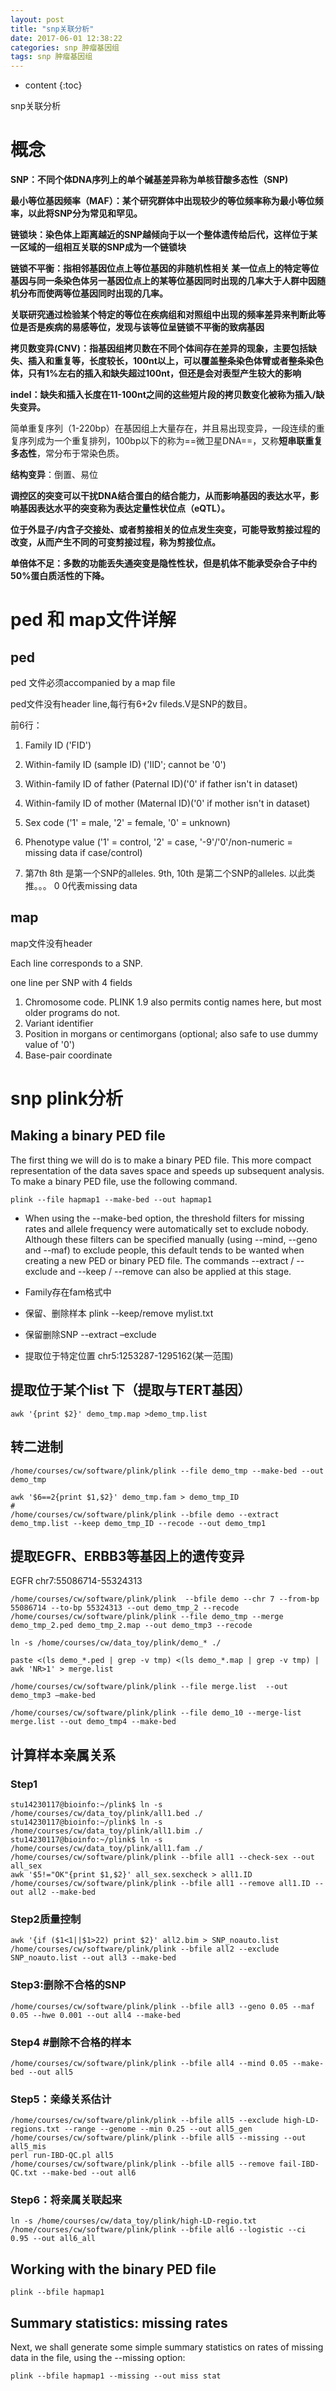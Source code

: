 ```yaml
---
layout: post
title: "snp关联分析"
date: 2017-06-01 12:38:22
categories: snp 肿瘤基因组
tags: snp 肿瘤基因组
---
```


* content 
{:toc}

snp关联分析










# 概念
**SNP：不同个体DNA序列上的单个碱基差异称为单核苷酸多态性（SNP)**

**最小等位基因频率（MAF）：某个研究群体中出现较少的等位频率称为最小等位频率，以此将SNP分为常见和罕见。**

**链锁块：染色体上距离越近的SNP越倾向于以一个整体遗传给后代，这样位于某一区域的一组相互关联的SNP成为一个链锁块**

**链锁不平衡：指相邻基因位点上等位基因的非随机性相关 某一位点上的特定等位基因与同一条染色体另一基因位点上的某等位基因同时出现的几率大于人群中因随机分布而使两等位基因同时出现的几率。**

**关联研究通过检验某个特定的等位在疾病组和对照组中出现的频率差异来判断此等位是否是疾病的易感等位，发现与该等位呈链锁不平衡的致病基因**

**拷贝数变异(CNV)：指基因组拷贝数在不同个体间存在差异的现象，主要包括缺失、插入和重复等，长度较长，100nt以上，可以覆盖整条染色体臂或者整条染色体，只有1%左右的插入和缺失超过100nt，但还是会对表型产生较大的影响**

**indel：缺失和插入长度在11-100nt之间的这些短片段的拷贝数变化被称为插入/缺失变异。**

简单重复序列（1-220bp）在基因组上大量存在，并且易出现变异，一段连续的重复序列成为一个重复排列，100bp以下的称为==微卫星DNA==，又称**短串联重复多态性**，常分布于常染色质。

**结构变异**：倒置、易位

**调控区的突变可以干扰DNA结合蛋白的结合能力，从而影响基因的表达水平，影响基因表达水平的突变称为表达定量性状位点（eQTL）。**

**位于外显子/内含子交接处、或者剪接相关的位点发生突变，可能导致剪接过程的改变，从而产生不同的可变剪接过程，称为剪接位点。**

**单倍体不足：多数的功能丢失通突变是隐性性状，但是机体不能承受杂合子中约50%蛋白质活性的下降。**

# ped 和 map文件详解
## ped
ped 文件必须accompanied by a map file

ped文件没有header line,每行有6+2v fileds.V是SNP的数目。

前6行：
1. Family ID ('FID')

2. Within-family ID (sample ID) ('IID'; cannot be '0')

3. Within-family ID of father (Paternal ID)('0' if father isn't in dataset)

4. Within-family ID of mother (Maternal ID)('0' if mother isn't in dataset)
5. Sex code ('1' = male, '2' = female, '0' = unknown)
6. Phenotype value ('1' = control, '2' = case, '-9'/'0'/non-numeric = missing data if case/control)

7. 第7th 8th 是第一个SNP的alleles. 9th, 10th 是第二个SNP的alleles. 以此类推。。。 0 0代表missing data

## map
map文件没有header

Each line corresponds to a SNP.

one line per SNP with 4 fields

1. Chromosome code. PLINK 1.9 also permits contig names here, but most older programs do not.
2. Variant identifier
3. Position in morgans or centimorgans (optional; also safe to use dummy value of '0')
4. Base-pair coordinate

# snp plink分析
## Making a binary PED file
The first thing we will do is to make a binary PED file. This more compact representation of the data
saves space and speeds up subsequent analysis. To make a binary PED file, use the following command.


```
plink --file hapmap1 --make-bed --out hapmap1
```
- When using the --make-bed option, the threshold filters for missing rates and allele frequency were
automatically set to exclude nobody. Although these filters can be specified manually (using --mind,
--geno and --maf) to exclude people, this default tends to be wanted when creating a new PED or
binary PED file. The commands --extract / --exclude and --keep / --remove can also be applied
at this stage.

- Family存在fam格式中
- 保留、删除样本 plink --keep/remove mylist.txt
- 保留删除SNP  --extract –exclude
- 提取位于特定位置 chr5:1253287-1295162(某一范围)

## 提取位于某个list 下（提取与TERT基因）
```
awk '{print $2}' demo_tmp.map >demo_tmp.list
```
 ## 转二进制 
```
/home/courses/cw/software/plink/plink --file demo_tmp --make-bed --out demo_tmp
```
```
awk '$6==2{print $1,$2}' demo_tmp.fam > demo_tmp_ID
#
/home/courses/cw/software/plink/plink --bfile demo --extract demo_tmp.list --keep demo_tmp_ID --recode --out demo_tmp1
```
## 提取EGFR、ERBB3等基因上的遗传变异

EGFR chr7:55086714-55324313

```
/home/courses/cw/software/plink/plink  --bfile demo --chr 7 --from-bp 55086714 --to-bp 55324313 --out demo_tmp_2 --recode
/home/courses/cw/software/plink/plink --file demo_tmp --merge demo_tmp_2.ped demo_tmp_2.map --out demo_tmp3 --recode

ln -s /home/courses/cw/data_toy/plink/demo_* ./  

paste <(ls demo_*.ped | grep -v tmp) <(ls demo_*.map | grep -v tmp) |  awk 'NR>1' > merge.list

/home/courses/cw/software/plink/plink --file merge.list  --out demo_tmp3 –make-bed

/home/courses/cw/software/plink/plink --file demo_10 --merge-list merge.list --out demo_tmp4 --make-bed
```

## 计算样本亲属关系
### Step1
```
stu14230117@bioinfo:~/plink$ ln -s /home/courses/cw/data_toy/plink/all1.bed ./
stu14230117@bioinfo:~/plink$ ln -s /home/courses/cw/data_toy/plink/all1.bim ./
stu14230117@bioinfo:~/plink$ ln -s /home/courses/cw/data_toy/plink/all1.fam ./
/home/courses/cw/software/plink/plink --bfile all1 --check-sex --out all_sex
awk '$5!="OK"{print $1,$2}' all_sex.sexcheck > all1.ID
/home/courses/cw/software/plink/plink --bfile all1 --remove all1.ID --out all2 --make-bed
```
### Step2质量控制
```
awk '{if ($1<1||$1>22) print $2}' all2.bim > SNP_noauto.list
/home/courses/cw/software/plink/plink --bfile all2 --exclude SNP_noauto.list --out all3 --make-bed
```
### Step3:删除不合格的SNP
```
/home/courses/cw/software/plink/plink --bfile all3 --geno 0.05 --maf 0.05 --hwe 0.001 --out all4 --make-bed  
```
### Step4 #删除不合格的样本
```
/home/courses/cw/software/plink/plink --bfile all4 --mind 0.05 --make-bed --out all5
```
### Step5：亲缘关系估计
```
/home/courses/cw/software/plink/plink --bfile all5 --exclude high-LD-regions.txt --range --genome --min 0.25 --out all5_gen
/home/courses/cw/software/plink/plink --bfile all5 --missing --out all5_mis
perl run-IBD-QC.pl all5  
/home/courses/cw/software/plink/plink --bfile all5 --remove fail-IBD-QC.txt --make-bed --out all6
```
### Step6：将亲属关联起来
```
ln -s /home/courses/cw/data_toy/plink/high-LD-regio.txt   
/home/courses/cw/software/plink/plink --bfile all6 --logistic --ci 0.95 --out all6_all
``` 


## Working with the binary PED file

```
plink --bfile hapmap1
```
## Summary statistics: missing rates
Next, we shall generate some simple summary statistics on rates of missing data in the file, using the
--missing option:

```
plink --bfile hapmap1 --missing --out miss stat
```










